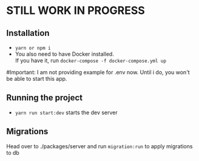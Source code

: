 # STILL WORK IN PROGRESS

## Installation

- ```yarn or npm i```
- You also need to have Docker installed. <br />
  If you have it, run ```docker-compose -f docker-compose.yml up```
  
#Important: I am not providing example for .env now. Until i do, you won't be able to start this app.

## Running the project

- ```yarn run start:dev``` starts the dev server

## Migrations

Head over to ./packages/server and run ```migration:run``` to apply migrations to db
